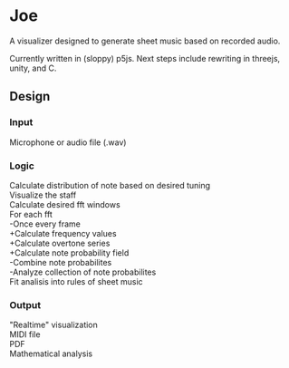 # Joe
A visualizer designed to generate sheet music based on recorded audio.  

Currently written in (sloppy) p5js. Next steps include rewriting in threejs, unity, and C.  

## Design
### Input
Microphone or audio file (.wav)

### Logic

Calculate distribution of note based on desired tuning  
Visualize the staff  
Calculate desired fft windows  
For each fft  
 -Once every frame  
  +Calculate frequency values  
  +Calculate overtone series  
  +Calculate note probability field  
 -Combine note probabilites  
 -Analyze collection of note probabilites  
Fit analisis into rules of sheet music  

### Output
"Realtime" visualization  
MIDI file  
PDF  
Mathematical analysis  
